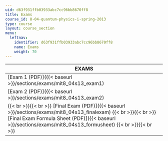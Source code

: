 ```yaml
---
uid: d63f931ffb03933abc7cc96bb8670ff8
title: Exams
course_id: 8-04-quantum-physics-i-spring-2013
type: course
layout: course_section
menu:
  leftnav:
    identifier: d63f931ffb03933abc7cc96bb8670ff8
    name: Exams
    weight: 70
---
```


| EXAMS |
| --- |
| [Exam 1 (PDF)]({{< baseurl >}}/sections/exams/mit8_04s13_exam1) |
| [Exam 2 (PDF)]({{< baseurl >}}/sections/exams/mit8_04s13_exam2) |
|  {{< br >}}{{< br >}} [Final Exam (PDF)]({{< baseurl >}}/sections/exams/mit8_04s13_finalexam) {{< br >}}{{< br >}} [Final Exam Formula Sheet (PDF)]({{< baseurl >}}/sections/exams/mit8_04s13_formusheet) {{< br >}}{{< br >}}